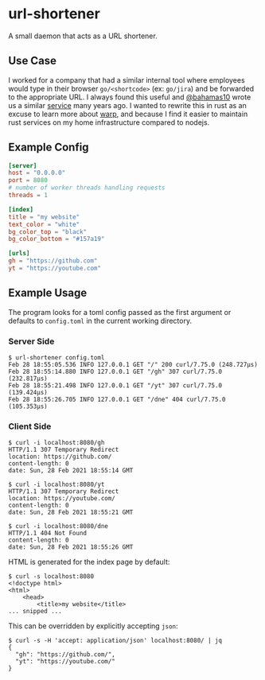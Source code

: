 # url-shortener

A small daemon that acts as a URL shortener.

## Use Case

I worked for a company that had a similar internal tool where employees would
type in their browser `go/<shortcode>` (ex: `go/jira`) and be forwarded to the
appropriate URL. I always found this useful and [@bahamas10] wrote us a similar
[service] many years ago. I wanted to rewrite this in rust as an excuse to learn
more about [warp], and because I find it easier to maintain rust services on my
home infrastructure compared to nodejs.

[service]: https://github.com/bahamas10/node-url-shortener
[@bahamas10]: https://github.com/bahamas10
[warp]: https://docs.rs/warp/


## Example Config

```toml
[server]
host = "0.0.0.0"
port = 8080
# number of worker threads handling requests
threads = 1

[index]
title = "my website"
text_color = "white"
bg_color_top = "black"
bg_color_bottom = "#157a19"

[urls]
gh = "https://github.com"
yt = "https://youtube.com"
```

## Example Usage

The program looks for a toml config passed as the first argument or defaults to
`config.toml` in the current working directory.

### Server Side

```
$ url-shortener config.toml
Feb 28 18:55:05.536 INFO 127.0.0.1 GET "/" 200 curl/7.75.0 (248.727µs)
Feb 28 18:55:14.880 INFO 127.0.0.1 GET "/gh" 307 curl/7.75.0 (232.817µs)
Feb 28 18:55:21.498 INFO 127.0.0.1 GET "/yt" 307 curl/7.75.0 (139.424µs)
Feb 28 18:55:26.705 INFO 127.0.0.1 GET "/dne" 404 curl/7.75.0 (105.353µs)

```

### Client Side

```
$ curl -i localhost:8080/gh
HTTP/1.1 307 Temporary Redirect
location: https://github.com/
content-length: 0
date: Sun, 28 Feb 2021 18:55:14 GMT

$ curl -i localhost:8080/yt
HTTP/1.1 307 Temporary Redirect
location: https://youtube.com/
content-length: 0
date: Sun, 28 Feb 2021 18:55:21 GMT

$ curl -i localhost:8080/dne
HTTP/1.1 404 Not Found
content-length: 0
date: Sun, 28 Feb 2021 18:55:26 GMT
```

HTML is generated for the index page by default:

```
$ curl -s localhost:8080
<!doctype html>
<html>
	<head>
		<title>my website</title>
... snipped ...
```

This can be overridden by explicitly accepting `json`:

```
$ curl -s -H 'accept: application/json' localhost:8080/ | jq
{
  "gh": "https://github.com/",
  "yt": "https://youtube.com/"
}
```
